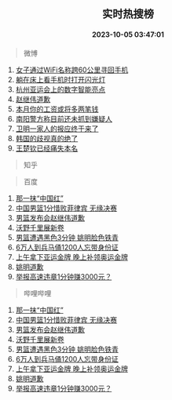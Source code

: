 <div align="center"><h2>实时热搜榜</h2><h4>2023-10-05 03:47:01</h4></div>

> 微博  

1. [女子通过WiFi名称跨60公里寻回手机](https://s.weibo.com/weibo?q=%23%E5%A5%B3%E5%AD%90%E9%80%9A%E8%BF%87WiFi%E5%90%8D%E7%A7%B0%E8%B7%A860%E5%85%AC%E9%87%8C%E5%AF%BB%E5%9B%9E%E6%89%8B%E6%9C%BA%23&t=31&band_rank=1&Refer=top)<br />
2. [躺在床上看手机时打开闪光灯](https://s.weibo.com/weibo?q=%E8%BA%BA%E5%9C%A8%E5%BA%8A%E4%B8%8A%E7%9C%8B%E6%89%8B%E6%9C%BA%E6%97%B6%E6%89%93%E5%BC%80%E9%97%AA%E5%85%89%E7%81%AF&t=31&band_rank=2&Refer=top)<br />
3. [杭州亚运会上的数字智能亮点](https://s.weibo.com/weibo?q=%23%E6%9D%AD%E5%B7%9E%E4%BA%9A%E8%BF%90%E4%BC%9A%E4%B8%8A%E7%9A%84%E6%95%B0%E5%AD%97%E6%99%BA%E8%83%BD%E4%BA%AE%E7%82%B9%23&t=31&band_rank=3&Refer=top)<br />
4. [赵继伟道歉](https://s.weibo.com/weibo?q=%23%E8%B5%B5%E7%BB%A7%E4%BC%9F%E9%81%93%E6%AD%89%23&t=31&band_rank=4&Refer=top)<br />
5. [本月你的工资或将多两笔钱](https://s.weibo.com/weibo?q=%23%E6%9C%AC%E6%9C%88%E4%BD%A0%E7%9A%84%E5%B7%A5%E8%B5%84%E6%88%96%E5%B0%86%E5%A4%9A%E4%B8%A4%E7%AC%94%E9%92%B1%23&t=31&band_rank=5&Refer=top)<br />
6. [南阳警方称目前还未抓到嫌疑人](https://s.weibo.com/weibo?q=%23%E5%8D%97%E9%98%B3%E8%AD%A6%E6%96%B9%E7%A7%B0%E7%9B%AE%E5%89%8D%E8%BF%98%E6%9C%AA%E6%8A%93%E5%88%B0%E5%AB%8C%E7%96%91%E4%BA%BA%23&t=31&band_rank=6&Refer=top)<br />
7. [卫明一家人的报应终于来了](https://s.weibo.com/weibo?q=%23%E5%8D%AB%E6%98%8E%E4%B8%80%E5%AE%B6%E4%BA%BA%E7%9A%84%E6%8A%A5%E5%BA%94%E7%BB%88%E4%BA%8E%E6%9D%A5%E4%BA%86%23&t=31&band_rank=7&Refer=top)<br />
8. [韩国的歧视真的绝了](https://s.weibo.com/weibo?q=%23%E9%9F%A9%E5%9B%BD%E7%9A%84%E6%AD%A7%E8%A7%86%E7%9C%9F%E7%9A%84%E7%BB%9D%E4%BA%86%23&t=31&band_rank=8&Refer=top)<br />
9. [王楚钦已经痛失本名](https://s.weibo.com/weibo?q=%23%E7%8E%8B%E6%A5%9A%E9%92%A6%E5%B7%B2%E7%BB%8F%E7%97%9B%E5%A4%B1%E6%9C%AC%E5%90%8D%23&t=31&band_rank=9&Refer=top)<br />

> 知乎  


> 百度  

1. [那一抹“中国红”](https://www.baidu.com/s?wd=%E9%82%A3%E4%B8%80%E6%8A%B9%E2%80%9C%E4%B8%AD%E5%9B%BD%E7%BA%A2%E2%80%9D&sa=fyb_news&rsv_dl=fyb_news)<br />
2. [中国男篮1分惜败菲律宾 无缘决赛](https://www.baidu.com/s?wd=%E4%B8%AD%E5%9B%BD%E7%94%B7%E7%AF%AE1%E5%88%86%E6%83%9C%E8%B4%A5%E8%8F%B2%E5%BE%8B%E5%AE%BE+%E6%97%A0%E7%BC%98%E5%86%B3%E8%B5%9B&sa=fyb_news&rsv_dl=fyb_news)<br />
3. [男篮发布会赵继伟道歉](https://www.baidu.com/s?wd=%E7%94%B7%E7%AF%AE%E5%8F%91%E5%B8%83%E4%BC%9A%E8%B5%B5%E7%BB%A7%E4%BC%9F%E9%81%93%E6%AD%89&sa=fyb_news&rsv_dl=fyb_news)<br />
4. [沃野千里展新卷](https://www.baidu.com/s?wd=%E6%B2%83%E9%87%8E%E5%8D%83%E9%87%8C%E5%B1%95%E6%96%B0%E5%8D%B7&sa=fyb_news&rsv_dl=fyb_news)<br />
5. [男篮遭遇黑色3分钟 姚明脸色铁青](https://www.baidu.com/s?wd=%E7%94%B7%E7%AF%AE%E9%81%AD%E9%81%87%E9%BB%91%E8%89%B23%E5%88%86%E9%92%9F+%E5%A7%9A%E6%98%8E%E8%84%B8%E8%89%B2%E9%93%81%E9%9D%92&sa=fyb_news&rsv_dl=fyb_news)<br />
6. [6万人到兵马俑1200人忘带身份证](https://www.baidu.com/s?wd=6%E4%B8%87%E4%BA%BA%E5%88%B0%E5%85%B5%E9%A9%AC%E4%BF%911200%E4%BA%BA%E5%BF%98%E5%B8%A6%E8%BA%AB%E4%BB%BD%E8%AF%81&sa=fyb_news&rsv_dl=fyb_news)<br />
7. [上午拿下亚运金牌 晚上补领奥运金牌](https://www.baidu.com/s?wd=%E4%B8%8A%E5%8D%88%E6%8B%BF%E4%B8%8B%E4%BA%9A%E8%BF%90%E9%87%91%E7%89%8C+%E6%99%9A%E4%B8%8A%E8%A1%A5%E9%A2%86%E5%A5%A5%E8%BF%90%E9%87%91%E7%89%8C&sa=fyb_news&rsv_dl=fyb_news)<br />
8. [姚明道歉](https://www.baidu.com/s?wd=%E5%A7%9A%E6%98%8E%E9%81%93%E6%AD%89&sa=fyb_news&rsv_dl=fyb_news)<br />
9. [举报高速违章1分钟赚3000元？](https://www.baidu.com/s?wd=%E4%B8%BE%E6%8A%A5%E9%AB%98%E9%80%9F%E8%BF%9D%E7%AB%A01%E5%88%86%E9%92%9F%E8%B5%9A3000%E5%85%83%EF%BC%9F&sa=fyb_news&rsv_dl=fyb_news)<br />

> 哔哩哔哩  

1. [那一抹“中国红”](https://www.baidu.com/s?wd=%E9%82%A3%E4%B8%80%E6%8A%B9%E2%80%9C%E4%B8%AD%E5%9B%BD%E7%BA%A2%E2%80%9D&sa=fyb_news&rsv_dl=fyb_news)<br />
2. [中国男篮1分惜败菲律宾 无缘决赛](https://www.baidu.com/s?wd=%E4%B8%AD%E5%9B%BD%E7%94%B7%E7%AF%AE1%E5%88%86%E6%83%9C%E8%B4%A5%E8%8F%B2%E5%BE%8B%E5%AE%BE+%E6%97%A0%E7%BC%98%E5%86%B3%E8%B5%9B&sa=fyb_news&rsv_dl=fyb_news)<br />
3. [男篮发布会赵继伟道歉](https://www.baidu.com/s?wd=%E7%94%B7%E7%AF%AE%E5%8F%91%E5%B8%83%E4%BC%9A%E8%B5%B5%E7%BB%A7%E4%BC%9F%E9%81%93%E6%AD%89&sa=fyb_news&rsv_dl=fyb_news)<br />
4. [沃野千里展新卷](https://www.baidu.com/s?wd=%E6%B2%83%E9%87%8E%E5%8D%83%E9%87%8C%E5%B1%95%E6%96%B0%E5%8D%B7&sa=fyb_news&rsv_dl=fyb_news)<br />
5. [男篮遭遇黑色3分钟 姚明脸色铁青](https://www.baidu.com/s?wd=%E7%94%B7%E7%AF%AE%E9%81%AD%E9%81%87%E9%BB%91%E8%89%B23%E5%88%86%E9%92%9F+%E5%A7%9A%E6%98%8E%E8%84%B8%E8%89%B2%E9%93%81%E9%9D%92&sa=fyb_news&rsv_dl=fyb_news)<br />
6. [6万人到兵马俑1200人忘带身份证](https://www.baidu.com/s?wd=6%E4%B8%87%E4%BA%BA%E5%88%B0%E5%85%B5%E9%A9%AC%E4%BF%911200%E4%BA%BA%E5%BF%98%E5%B8%A6%E8%BA%AB%E4%BB%BD%E8%AF%81&sa=fyb_news&rsv_dl=fyb_news)<br />
7. [上午拿下亚运金牌 晚上补领奥运金牌](https://www.baidu.com/s?wd=%E4%B8%8A%E5%8D%88%E6%8B%BF%E4%B8%8B%E4%BA%9A%E8%BF%90%E9%87%91%E7%89%8C+%E6%99%9A%E4%B8%8A%E8%A1%A5%E9%A2%86%E5%A5%A5%E8%BF%90%E9%87%91%E7%89%8C&sa=fyb_news&rsv_dl=fyb_news)<br />
8. [姚明道歉](https://www.baidu.com/s?wd=%E5%A7%9A%E6%98%8E%E9%81%93%E6%AD%89&sa=fyb_news&rsv_dl=fyb_news)<br />
9. [举报高速违章1分钟赚3000元？](https://www.baidu.com/s?wd=%E4%B8%BE%E6%8A%A5%E9%AB%98%E9%80%9F%E8%BF%9D%E7%AB%A01%E5%88%86%E9%92%9F%E8%B5%9A3000%E5%85%83%EF%BC%9F&sa=fyb_news&rsv_dl=fyb_news)<br />
